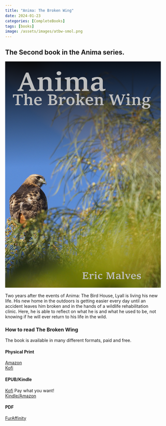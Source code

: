 ```yaml
---
title: "Anima: The Broken Wing"
date: 2024-01-23 
categories: [CompleteBooks]
tags: [books]
image: /assets/images/atbw-smol.png
---
```


## The Second book in the Anima series.

![Anima: The Broken Wing](/assets/images/atbw.png "Anima: The Broken Wing")

Two years after the events of Anima: The Bird House, Lyall is living his new life. His new home in the outdoors is getting easier every day until an accident leaves him broken and in the hands of a wildlife rehabilitation clinic. Here, he is able to reflect on what he is and what he used to be, not knowing if he will ever return to his life in the wild.

### How to read The Broken Wing

The book is available in many different formats, paid and free.

#### Physical Print
[Amazon](https://a.co/d/9ar96a0)  
[Kofi](https://ko-fi.com/s/e4fdfcf489)

#### EPUB/Kindle
[Kofi](https://ko-fi.com/s/aed8acd235) Pay what you want!  
[Kindle/Amazon](https://ko-fi.com/s/12495a1335)

#### PDF
[FurAffinity](https://www.furaffinity.net/view/58215116/)
